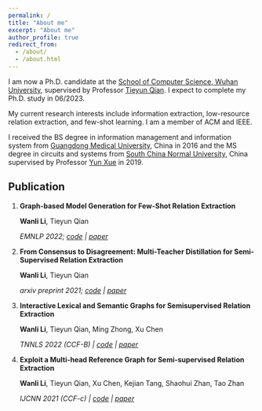 ```yaml
---
permalink: /
title: "About me"
excerpt: "About me"
author_profile: true
redirect_from: 
  - /about/
  - /about.html
---
```


 I am now a Ph.D. candidate at the [School of Computer Science, Wuhan University](http://cs.whu.edu.cn/), supervised by Professor [Tieyun Qian](http://cs.whu.edu.cn/teacherinfo.aspx?id=209).  I expect to complete my Ph.D. study in 06/2023.
 
 My current research interests include information extraction, low-resource relation extraction, and few-shot learning. I am a member of ACM and IEEE.

 I received the BS degree in information management and information system from [Guangdong Medical University](https://www.gdmu.edu.cn/), China in 2016 and the MS degree in circuits and systems from [South China Normal University](https://www.scnu.edu.cn/), China supervised by Professor [Yun Xue](https://physics.scnu.edu.cn/a/20201219/6975.html) in 2019. 


Publication
------
1. **Graph-based Model Generation for Few-Shot Relation Extraction**

	**Wanli Li**, Tieyun Qian

	*EMNLP 2022; [code](https://github.com/leeworry/GM_GEN) &#124; [paper](https://aclanthology.org/2022.emnlp-main.5.pdf)*
	
2. **From Consensus to Disagreement: Multi-Teacher Distillation for Semi-Supervised Relation Extraction**

	**Wanli Li**, Tieyun Qian

	*arxiv preprint 2021; [code](https://github.com/leeworry/MTD4SemiRE) &#124; [paper](https://arxiv.org/pdf/2112.01048.pdf)*

3. **Interactive Lexical and Semantic Graphs for Semisupervised Relation Extraction**

	**Wanli Li**, Tieyun Qian, Ming Zhong, Xu Chen

	*TNNLS 2022 (CCF-B) &#124; [code](https://github.com/leeworry/LSGI) &#124; [paper](https://ieeexplore.ieee.org/abstract/document/9675808)*

4. **Exploit a Multi-head Reference Graph for Semi-supervised Relation Extraction** 

	**Wanli Li**, Tieyun Qian, Xu Chen, Kejian Tang, Shaohui Zhan, Tao Zhan

	*IJCNN 2021 (CCF-c) &#124; [code](https://github.com/leeworry/LSGI) &#124; [paper](https://ieeexplore.ieee.org/abstract/document/9534434/)*
